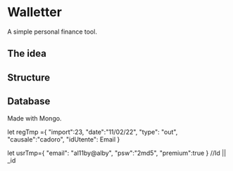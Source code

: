 
# Walletter

A simple personal finance tool.

## The idea

## Structure

## Database

Made with Mongo.




let regTmp ={
    "import":23,
    "date":"11/02/22",
    "type": "out",
    "causale":"cadoro",
    "idUtente": Email
}


let usrTmp={
    "email": "al11by@alby",
    "psw":"2md5",
    "premium":true
} //Id || _id